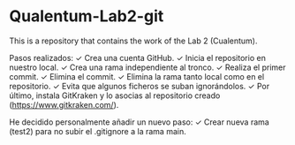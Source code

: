 # Qualentum-Lab2-git
This is a repository that contains the work of the Lab 2 (Cualentum).

Pasos realizados: 
✓ Crea una cuenta GitHub.
✓ Inicia el repositorio en nuestro local.
✓ Crea una rama independiente al tronco.
✓ Realiza el primer commit.
✓ Elimina el commit.
✓ Elimina la rama tanto local como en el repositorio.
✓ Evita que algunos ficheros se suban ignorándolos.
✓ Por último, instala GitKraken y lo asocias al repositorio creado (https://www.gitkraken.com/). 

He decidido personalmente añadir un nuevo paso: 
 ✓ Crear nueva rama (test2) para no subir el .gitignore a la rama main.
